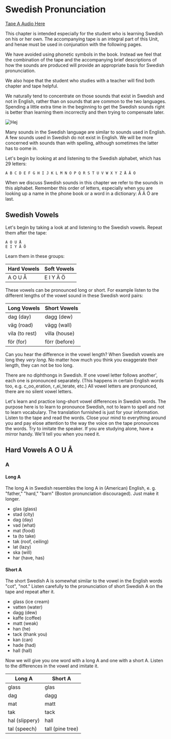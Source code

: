 # Swedish Pronunciation

[Tape A Audio Here](https://www.livelingua.com/fsi/Swedish/Basic/FSI%20-%20Swedish%20Basic%20Course%20-%20Guide%20to%20Pronunciation%20Tape%20A.mp3)

This chapter is intended especially for the student who is learning Swedish on his or her own. 
The accompanying tape is an integral part of this Unit, and henae must be used in conjunation with the following pages.

We have avoided using phonetic symbols in the book. 
Instead we feel that the combination of the tape and the accompanying brief descriptions of how the sounds are produced will provide an appropriate basis for Swedish pronunciation.

We also hope that the student who studies with a teacher will find both chapter and tape helpful.

We naturally tend to concentrate on those sounds that exist in Swedish and not in English, rather than on sounds that are common to the two languages. 
Spending a little extra time in the beginning to get the Swedish sounds right is better than learning them incorrectly and then trying to compensate later.

![Hej](http://i.imgur.com/U1R1Hys.png)

Many sounds in the Swedish language are similar to sounds used in English.
A few sounds used in Swedish do not exist in English.
We will be more concerned with sounds than with spelling, although sometimes the latter has to oome in.

Let's begin by looking at and listening to the Swedish alphabet, which has 29 letters: 
```
A B C D E F G H I J K L M N O P Q R S T U V W X Y Z Å Ä Ö
```
When we discuss Swedish sounds in this chapter we refer to the sounds in this alphabet. 
Remember this order of letters, especially when you are looking up a name in the phone book or a word in a dictionary: Å Ä Ö are last.

## Swedish Vowels
Let's begin by taking a look at and listening to the Swedish vowels. 
Repeat them after the tape:
```
A O U Å
E I Y Ä Ö
```
Learn them in these groups: 

Hard Vowels | Soft Vowels
--- | ---
A O U Å | E I Y Ä Ö

These vowels can be pronounced long or short.
For example listen to the different lengths of the vowel sound in these Swedish word pairs:

Long Vowels | Short Vowels
--- | ---
dag (day) | dagg (dew)
väg (road) | vägg (wall)
vila (to rest) | villa (house)
för (for) | förr (before)

Can you hear the difference in the vowel length? 
When Swedish vowels are long they _very long_.
No matter how much you think you exaggerate their length, they can not be too long.

There are no diphthongs in Swedish. 
If one vowel letter follows another', each one is pronounced separately. 
(This happens in certain English words too, e.g. c_oo_eration, r_ei_terate, etc.)
 All vowel letters are pronounced, there are no silent vowel letters.

Let's learn and practice long-short vowel differences in Swedish words. 
The purpose here is to learn to pronounce Swedish, not to learn to spell and not to learn vocabulary. 
The translation furnished is just for your information. 
Listen to the tape and read the words. 
Close your mind to everything around you and pay elose attention to the way the voice on the tape pronounces the words. 
Try to imitate the speaker. 
If you are studying alone, have a mirror handy. 
We'll tell you when you need it.

## Hard Vowels A O U Å

### A

#### Long A
The long A in Swedish resembles the long A in (American) English, e. g. "father," "hard," "barn" (Boston pronunciation discouraged).
Just make it longer.

  - glas (glass)
  - stad (city)
  - dag (day)
  - vad (what)
  - mat (food)
  - ta (to take)
  - tak (roof, ceiling)
  - lat (lazy)
  - ska (will)
  - har (have, has)

#### Short A
The short Swedish A is somewhat similar to the vowel in the English words "cot", "not." 
Listen carefully to the pronunciation of short Swedish A on the tape and repeat after it.

  - glass (ice cream)
  - vatten (water)
  - dagg (dew)
  - kaffe (coffee)
  - matt (weak)
  - han (he)
  - tack (thank you)
  - kan (can)
  - hade (had)
  - hall (hall)

Now we will give you one word with a long A and one with a short A. 
Listen to the differences in the vowel and imitate it.

Long A | Short A
--- | ---
glass | glas
dag | dagg
mat | matt
tak | tack
hal (slippery) | hall
tal (speech) | tall (pine tree)
